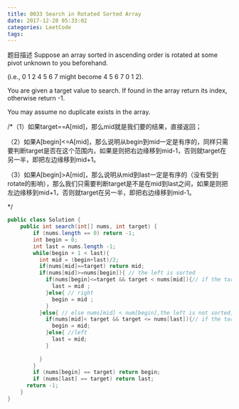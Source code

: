 ```yaml
---
title: 0033 Search in Rotated Sorted Array
date: 2017-12-28 05:33:02
categories: LeetCode
tags:
---
```


题目描述
Suppose an array sorted in ascending order is rotated at some pivot unknown to you beforehand.

(i.e., 0 1 2 4 5 6 7 might become 4 5 6 7 0 1 2).

You are given a target value to search. If found in the array return its index, otherwise return -1.

You may assume no duplicate exists in the array.


/*（1）如果target==A[mid]，那么mid就是我们要的结果，直接返回；

（2）如果A[begin]<=A[mid]，那么说明从begin到mid一定是有序的，同样只需要判断target是否在这个范围内，如果是则把右边缘移到mid-1，否则就target在另一半，即把左边缘移到mid+1。

（3）如果A[begin]>A[mid]，那么说明从mid到last一定是有序的（没有受到rotate的影响），那么我们只需要判断target是不是在mid到last之间，如果是则把左边缘移到mid+1，否则就target在另一半，即把右边缘移到mid-1。

*/

```java
public class Solution {
    public int search(int[] nums, int target) {
        if (nums.length == 0) return -1;
        int begin = 0;
        int last = nums.length -1;
        while(begin + 1 < last){
          int mid = (begin+last)/2;
          if(nums[mid]==target) return mid;
          if(nums[mid]>=nums[begin]){ // the left is sorted
            if(nums[begin]<=target && target < nums[mid]){// if the target is the sorted area,left
              last = mid ;
            }else{ // right
              begin = mid ;
            }
          }else{ // else nums[mid] < num[begin],the left is not sorted,which means the right is sorted
            if(nums[mid]< target && target <= nums[last]){// if the target is the sorted area, right
              begin = mid;
            }else{ //left
              last = mid;
            }
            
          }
        }
        if (nums[begin] == target) return begin;
        if (nums[last] == target) return last;
      return -1;
    }
}
```
